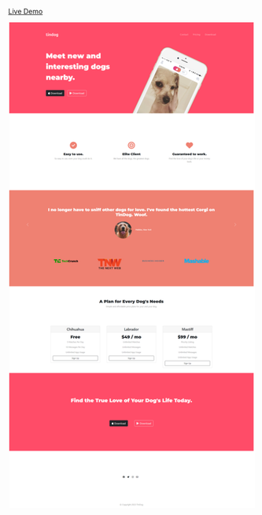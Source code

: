   <a href="https://remarkeyable.github.io/TinDog-BS/" align="center"> Live Demo </a>  
<p align="center">

<img src="images/1.png" style="width: 500px;">
</p>
